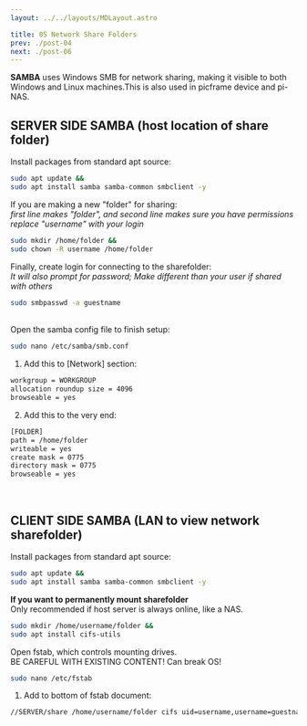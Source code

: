 ```yaml
---
layout: ../../layouts/MDLayout.astro

title: 05 Network Share Folders
prev: ./post-04
next: ./post-06
---
```



**SAMBA** uses Windows SMB for network sharing, making it visible to both Windows and Linux machines.This is also used in picframe device and pi-NAS.

## SERVER SIDE SAMBA (host location of share folder)

Install packages from standard apt source:
```sh
sudo apt update &&
sudo apt install samba samba-common smbclient -y
```
If you are making a new "folder" for sharing:<br>
_first line makes "folder", and second line makes sure you have permissions_<br>
_replace "username" with your login_
```sh
sudo mkdir /home/folder &&
sudo chown -R username /home/folder
```
Finally, create login for connecting to the sharefolder:<br>
_It will also prompt for password; Make different than your user if shared with others_
```sh
sudo smbpasswd -a guestname
```
<br>Open the samba config file to finish setup:

```sh
sudo nano /etc/samba/smb.conf
```
1. Add this to [Network] section:
```sh
workgroup = WORKGROUP
allocation roundup size = 4096
browseable = yes
```
2. Add this to the very end:
```sh
[FOLDER]
path = /home/folder
writeable = yes
create mask = 0775
directory mask = 0775
browseable = yes
```
<br>

## CLIENT SIDE SAMBA (LAN to view network sharefolder)
Install packages from standard apt source:
```sh
sudo apt update &&
sudo apt install samba samba-common smbclient -y
```

**If you want to permanently mount sharefolder**
<br>Only recommended if host server is always online, like a NAS.

```sh
sudo mkdir /home/username/folder &&
sudo apt install cifs-utils
```
Open fstab, which controls mounting drives.<br>
BE CAREFUL WITH EXISTING CONTENT! Can break OS!
```sh
sudo nano /etc/fstab
```
1. Add to bottom of fstab document:
```sh
//SERVER/share /home/username/folder cifs uid=username,username=guestname,password=smbpassword 0 0
```